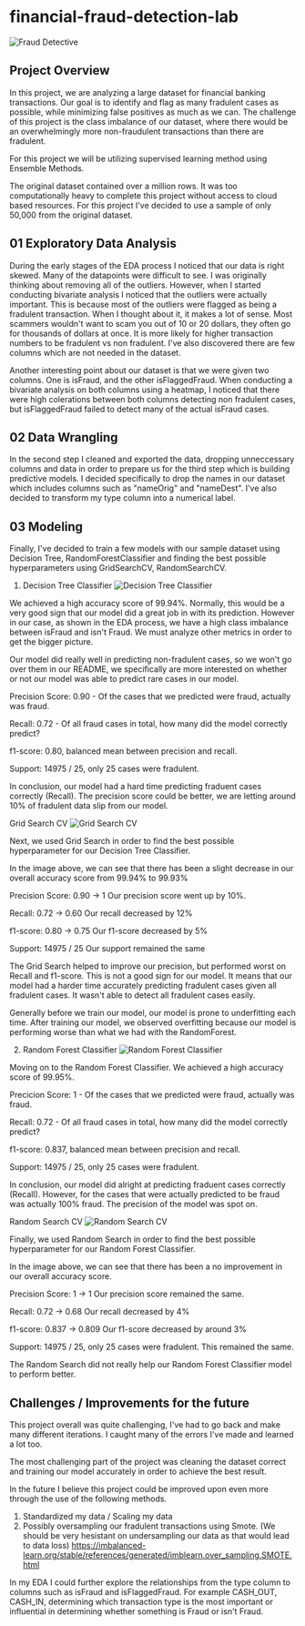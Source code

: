 # financial-fraud-detection-lab

![Fraud Detective](images/fraud_detective.png)

## Project Overview

In this project, we are analyzing a large dataset for financial banking transactions. Our goal is to identify and flag as many fradulent cases as possible, while minimizing false positives as much as we can. The challenge of this project is the class imbalance of our dataset, where there would be an overwhelmingly more non-fraudulent transactions than there are fradulent. 

For this project we will be utilizing supervised learning method using Ensemble Methods.

The original dataset contained over a million rows. It was too computationally heavy to complete this project without access to cloud based resources. For this project I've decided to use a sample of only 50,000 from the original dataset.

## 01 Exploratory Data Analysis

During the early stages of the EDA process I noticed that our data is right skewed. Many of the datapoints were difficult to see. I was originally thinking about removing all of the outliers. However, when I started conducting bivariate analysis I noticed that the outliers were actually important. This is because most of the outliers were flagged as being a fradulent transaction. When I thought about it, it makes a lot of sense. Most scammers wouldn't want to scam you out of 10 or 20 dollars, they often go for thousands of dollars at once. It is more likely for higher transaction numbers to be fradulent vs non fradulent. I've also discovered there are few columns which are not needed in the dataset. 

Another interesting point about our dataset is that we were given two columns. One is isFraud, and the other isFlaggedFraud. When conducting a bivariate analysis on both columns using a heatmap, I noticed that there were high colerations between both columns detecting non fradulent cases, but isFlaggedFraud failed to detect many of the actual isFraud cases.

## 02 Data Wrangling

In the second step I cleaned and exported the data, dropping unneccessary columns and data in order to prepare us for the third step which is building predictive models. I decided specifically to drop the names in our dataset which includes columns such as "nameOrig" and "nameDest". I've also decided to transform my type column into a numerical label. 

## 03 Modeling

Finally, I've decided to train a few models with our sample dataset using Decision Tree, RandomForestClassifier and finding the best possible hyperparameters using GridSearchCV, RandomSearchCV. 

1. Decision Tree Classifier
![Decision Tree Classifier](images/DecisionTreeClassifier.png)

We achieved a high accuracy score of 99.94%. Normally, this would be a very good sign that our model did a great job in with its prediction. However in our case, as shown in the EDA process, we have a high class imbalance between isFraud and isn't Fraud. We must analyze other metrics in order to get the bigger picture.

Our model did really well in predicting non-fradulent cases, so we won't go over them in our README, we specifically are more interested on whether or not our model was able to predict rare cases in our model.

Precision Score: 0.90 - Of the cases that we predicted were fraud, actually was fraud. 

Recall: 0.72 - Of all fraud cases in total, how many did the model correctly predict? 

f1-score: 0.80, balanced mean between precision and recall. 

Support: 14975 / 25, only 25 cases were fradulent. 

In conclusion, our model had a hard time predicting fraduent cases correctly (Recall). The precision score could be better, we are letting around 10% of fradulent data slip from our model.

Grid Search CV
![Grid Search CV](images/GridSearchCV.png)

Next, we used Grid Search in order to find the best possible hyperparameter for our Decision Tree Classifier.

In the image above, we can see that there has been a slight decrease in our overall accuracy score from 99.94% to 99.93%

Precision Score: 0.90 -> 1 Our precision score went up by 10%.

Recall: 0.72 -> 0.60 Our recall decreased by 12%

f1-score: 0.80 -> 0.75 Our f1-score decreased by 5%

Support: 14975 / 25 Our support remained the same

The Grid Search helped to improve our precision, but performed worst on Recall and f1-score. This is not a good sign for our model. It means that our model had a harder time accurately predicting fradulent cases given all fradulent cases. It wasn't able to detect all fradulent cases easily.

Generally before we train our model, our model is prone to underfitting each time. After training our model, we observed overfitting because our model is performing worse than what we had with the RandomForest. 

2. Random Forest Classifier
![Random Forest Classifier](images/RandomForestClassifier.png)

Moving on to the Random Forest Classifier. We achieved a high accuracy score of 99.95%. 

Precicion Score: 1 - Of the cases that we predicted were fraud, actually was fraud. 

Recall: 0.72 - Of all fraud cases in total, how many did the model correctly predict? 

f1-score: 0.837, balanced mean between precision and recall. 

Support: 14975 / 25, only 25 cases were fradulent. 

In conclusion, our model did alright at predicting fraduent cases correctly (Recall). However, for the cases that were actually predicted to be fraud was actually 100% fraud. The precision of the model was spot on. 

Random Search CV
![Random Search CV](images/RandomSearchCV.png)

Finally, we used Random Search in order to find the best possible hyperparameter for our Random Forest Classifier.

In the image above, we can see that there has been a no improvement in our overall accuracy score.

Precision Score: 1 -> 1 Our precision score remained the same.

Recall: 0.72 -> 0.68 Our recall decreased by 4%

f1-score: 0.837 -> 0.809 Our f1-score decreased by around 3%

Support: 14975 / 25, only 25 cases were fradulent. This remained the same.

The Random Search did not really help our Random Forest Classifier model to perform better.

## Challenges / Improvements for the future

This project overall was quite challenging, I've had to go back and make many different iterations. I caught many of the errors I've made and learned a lot too.

The most challenging part of the project was cleaning the dataset correct and training our model accurately in order to achieve the best result.

In the future I believe this project could be improved upon even more through the use of the following methods.

1) Standardized my data / Scaling my data
2) Possibly oversampling our fradulent transactions using Smote. (We should be very hesistant on undersampling our data as that would lead to data loss)
https://imbalanced-learn.org/stable/references/generated/imblearn.over_sampling.SMOTE.html 

In my EDA I could further explore the relationships from the type column to columns such as isFraud and isFlaggedFraud. For example CASH_OUT, CASH_IN, determining which transaction type is the most important or influential in determining whether something is Fraud or isn't Fraud.





